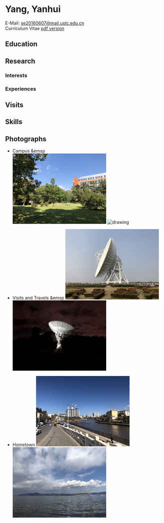 # Yang, Yanhui

E-Mail: se20160607@mail.ustc.edu.cn  
Curriculum Vitae [pdf version](/Curriculum_Vitae.pdf)

## Education


## Research

### Interests

### Experiences

## Visits

## Skills

## Photographs

- Campus
&emsp   
<img src="photographs/Campus/34BF86D0-1E14-4460-9379-978E71F302F6.JPG" alt="drawing" width="300"/> <img src="photographs/Campus/6D5B3098-1340-4F1F-BDA1-BDD744CB9842.JPG" alt="drawing" width="300"/>

- Visits and Travels
&emsp
<img src="photographs/Travels/IMG_5574.JPG" alt="drawing" width="300"/> <img src="photographs/Travels/IMG_3872.JPG" alt="drawing" width="300"/>

- Hometown
<img src="photographs/Hometown/IMG_5593.JPG" alt="drawing" width="300"/> <img src="photographs/Hometown/IMG_5609.JPG" alt="drawing" width="300"/>



